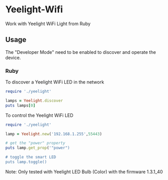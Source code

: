 # Yeelight-Wifi

Work with Yeelight WiFi Light from Ruby

## Usage

The "Developer Mode" need to be enabled to discover and operate the device.

### Ruby

To discover a Yeelight WiFi LED in the network

``` ruby
require './yeelight'

lamps = Yeelight.discover
puts lamps[0]
```

To control the Yeelight WiFi LED

``` ruby
require './yeelight'

lamp = Yeelight.new('192.168.1.255',55443)

# get the "power" property
puts lamp.get_prop('"power")

# toggle the smart LED
puts lamp.toggle()

```

Note: Only tested with Yeelight LED Bulb (Color) with the firmware 1.3.1_40

